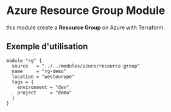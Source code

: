 # Azure Resource Group Module

this module create a **Resource Group** on Azure with Terraform.

## Exemple d'utilisation

```hcl
module "rg" {
  source   = "../../modules/azure/resource-group"
  name     = "rg-demo"
  location = "westeurope"
  tags = {
    environment = "dev"
    project     = "demo"
  }
}
